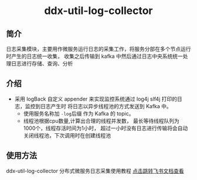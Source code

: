 <h1 align="center">ddx-util-log-collector</h1>

## 简介
日志采集模块，主要用作微服务运行日志的采集工作，将服务分部在多个节点运行时产生的日志统一收集，
收集之后传输到 kafka 中然后通过日志中央系统统一处理日志进行存储、查询、分析

## 介绍
- 采用 logBack 自定义 appender 来实现监控系统通过 log4j slf4j 打印的日志，监控到日志产生时
将日志以异步线程池的方式发送到 Kafka 中。
    - 使用服务名称加 `-log`后缀 作为 Kafka 的 topic。
    - 线程池根据cpu数量,计算出合理的线程并发数，
    最长等待线程队列为1000个，线程存活时间为1小时，
    超过一小时没有日志进行传输将会自动关闭线程池，下次调用时在创建线程池

## 使用方法
ddx-util-log-collector 分布式微服务日志采集使用教程 [点击跳转飞书文档查看](https://j0dttt306j.feishu.cn/docx/WLHVdaLxGoZRO2xkSpyc3K6SnHe) 
